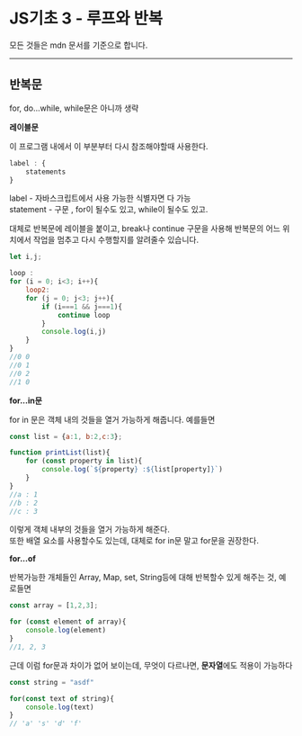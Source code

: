 # JS기초 3 - 루프와 반복

모든 것들은 mdn 문서를 기준으로 합니다.

---

## 반복문
for, do...while, while문은 아니까 생략

**레이블문**

이 프로그램 내에서 이 부분부터 다시 참조해야할때 사용한다.
```js
label : {
    statements
}
```
label - 자바스크립트에서 사용 가능한 식별자면 다 가능<br>
statement - 구문 , for이 될수도 있고, while이 될수도 있고.

대체로 반복문에 레이블을 붙이고, break나 continue 구문을 사용해 반복문의 어느 위치에서 작업을 멈추고 다시 수행할지를 알려줄수 있습니다.

```js
let i,j;

loop : 
for (i = 0; i<3; i++){
    loop2:
    for (j = 0; j<3; j++){
        if (i===1 && j===1){
            continue loop
        }
        console.log(i,j)
    }
}
//0 0
//0 1
//0 2
//1 0
```

**for...in문**

for in 문은 객체 내의 것들을 열거 가능하게 해줍니다. 예를들면
```js
const list = {a:1, b:2,c:3};

function printList(list){
    for (const property in list){
        console.log(`${property} :${list[property]}`)
    }
}
//a : 1 
//b : 2
//c : 3
```
이렇게 객체 내부의 것들을 열거 가능하게 해준다.<br>
또한 배열 요소를 사용할수도 있는데, 대체로 for in문 말고 for문을 권장한다.

**for...of**

반복가능한 개체들인 Array, Map, set, String등에 대해 반복할수 있게 해주는 것, 예로들면
```js
const array = [1,2,3];

for (const element of array){
    console.log(element)
}
//1, 2, 3
```

근데 이럼 for문과 차이가 없어 보이는데, 무엇이 다르나면, **문자열**에도 적용이 가능하다
```js
const string = "asdf"

for(const text of string){
    console.log(text)
}
// 'a' 's' 'd' 'f'
```
